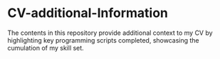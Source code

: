 # CV-additional-Information
The contents in this repository provide additional context to my CV by highlighting key programming scripts completed, showcasing the cumulation of my skill set.

